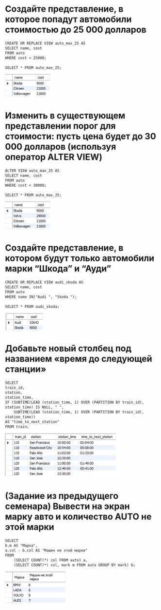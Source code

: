 # Cоздайте представление, в которое попадут автомобили стоимостью  до 25 000 долларов

    CREATE OR REPLACE VIEW auto_max_25 AS
    SELECT name, cost
    FROM auto
    WHERE cost < 25000;

    SELECT * FROM auto_max_25;
![Error](Query1.png)

# Изменить в существующем представлении порог для стоимости: пусть цена будет до 30 000 долларов (используя оператор ALTER VIEW) 

    ALTER VIEW auto_max_25 AS
    SELECT name, cost
    FROM auto
    WHERE cost < 30000;

    SELECT * FROM auto_max_25;
![Error](Query2.png)

# Создайте представление, в котором будут только автомобили марки “Шкода” и “Ауди”

    CREATE OR REPLACE VIEW audi_skoda AS
    SELECT name, cost
    FROM auto
    WHERE name IN("Audi ", "Skoda ");

    SELECT * FROM audi_skoda;
![Error](Query3.png)

# Добавьте новый столбец под названием «время до следующей станции»

    SELECT 
	train_id,
    station,
    station_time,
	IF (SUBTIME(LEAD (station_time, 1) OVER (PARTITION BY train_id), station_time) IS NULL, " ", 
        SUBTIME(LEAD (station_time, 1) OVER (PARTITION BY train_id), station_time)) 
	AS "time_to_next_station"
    FROM train;
![Error](Query4.png)

# (Задание из предыдущего семенара) Вывести на экран марку авто и количество AUTO не этой марки

    SELECT 
	b.m AS "Марка",
	a.col - b.col AS "Машин не этой марки"
    FROM
	    (SELECT COUNT(*) col FROM auto) a,
        (SELECT COUNT(*) col, mark m FROM auto GROUP BY mark) b;
![Error](Query5.png)